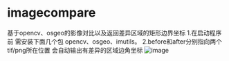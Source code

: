 # imagecompare
基于opencv、osgeo的影像对比以及返回差异区域的矩形边界坐标
1.在启动程序前 需安装下面几个包 opencv、osgeo、imutils。
2.before和after分别指向两个tif/png所在位置
会自动输出有差异的区域边角坐标
![image](https://user-images.githubusercontent.com/54764867/206596930-8dcc6ed5-6bff-4f6a-bd7f-03a5de292f65.png)
